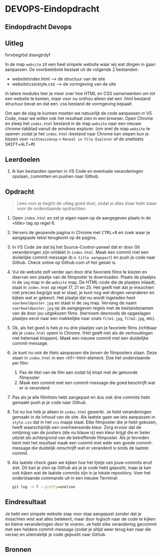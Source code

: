 # DEVOPS-Eindopdracht

## Eindopdracht Devops

## Uitleg

fvrvbegrbd
dsavgtrdyf

In de map `website` zit een heel simpele website waar wij wat dingen in gaan aanpassen. De voorbeeldsite bestaat uit de volgende 2 bestanden:
* website\index.html --> de structuur van de site
* website\css\style.css --> de vormgeving van de site

In latere modules leer je meer over hoe HTML en CSS samenwerken om tot een website te komen, maar voor nu onthou alleen dat een .html bestand structuur bevat en dat een .css bestand de vormgeving bepaalt.

Om aan de slag te kunnen moeten we natuurlijk de code aanpassen in VS Code, maar we willen ook het resultaat zien in een browser. Open Chrome en sleep het `index.html` bestand in de map `website` naar een nieuwe chrome-tabblad vanuit de *windows* explorer. (om snel de map `website` te openen zodat je het `index.html`-bestand naar Chrome kan slepen kun je kiezen voor `rechtmuisknop` > `Reveal in File Explorer` of de sneltoets <kbd>SHIFT</kbd>+<kbd>ALT</kbd>+<kbd>R</kbd>)

## Leerdoelen

1. Ik kan bestanden openen in VS Code en eventuele veranderingen opslaan, committen en pushen naar Github.

## Opdracht

> Lees voor je begint de uitleg goed door, zodat je alles klaar hebt staan voor de onderstaande opdrachten.

1. Open `index.html` en zet je eigen naam op de aangegeven plaats in de \<title> tag op regel 6.
2. Ververs de geopende pagina in Chrome met <kbd>CTRL</kbd>+<kbd>R</kbd> en zoek waar je aangepaste tekst terugkomt op de pagina.
3. In VS Code zie dat bij het Source-Control-paneel dat er door Git veranderingen zijn ontdekt in `index.html`. Maak een commit met een duidelijke commit-message (b.v. `title aangepast`) en push je code naar Github. Check online op Github.com of het gelukt is.

4. Vul de website zelf verder aan door drie favoriete films te kiezen en daarvan een plaatje van de filmposter te downloaden. Plaats de plaatjes in de `img` map in de `website` map. De HTML-code die de plaatjes inlaadt, staat in `index.html` op regel 17, 21 en 25. Het geeft niet dat je misschien niet precies begrijpt wat er staat, je kunt nog wel dingen veranderen en kijken wat er gebeurt. Het plaatje dat nu wordt ingeladen heet `voorbeeldposter.jpg` en staat in de `img` map. Vervang de naam `voorbeeldposter.jpg` op de aangegeven regels met de bestandsnamen van de door jou uitgekozen films. (hernoem desnoods de opgeslagen plaatjes eerst naar een makkelijke naar zoals `film1.jpg`, `film2.jpg`, etc). 
5. Ok, als het goed is heb je nu drie plaatjes van je favoriete films zichtbaar als je `index.html` opent in Chrome. (Het geeft niet als de verhoudingen niet helemaal kloppen). Maak een nieuwe commit met een duidelijke commit-message.
6. Je kunt nu ook de titels aanpassen die boven de filmposters staan. Deze staan in `index.html` in een \<h1>-html-element. Doe het onderstaande per film:
   1. Pas de titel van de film aan zodat hij klopt met de getoonde filmposter
   2. Maak een commit met een commit-message die goed beschrijft wat er is veranderd
7. Pas als je alle filmtitels hebt aangepast en dus ook drie commits hebt gemaakt push je je code naar Github. 
8. Tot nu toe heb je alleen in `index.html` gewerkt. Je hebt veranderingen gemaakt in de inhoud van de site. Als laatste gaan we iets aanpassen in `style.css` dat in het `css` mapje staat. Elke filmposter die je hebt gekozen, heeft waarschijnlijk een overheersende kleur. Zorg ervoor dat de omlijning van de posters (die nu blauw is) een kleur krijgt die er beter uitziet als achtergrond van de betreffende filmposter. Als je tevreden bent met het resultaat maak een commit met wéér een goede commit-message die duidelijk omschrijft wat er veranderd is sinds de laatste commit.
9. Als laatste check gaan we kijken hoe het lijstje van jouw commits eruit ziet. Dit kan je zien op Github als je je code hebt gepusht, maar je kan ook kijken wat de laatste commits zijn in je lokale repository. Voer het onderstaande commando uit in een nieuwe Terminal:
    ```cmd
    git log -n 7 --pretty=oneline
    ```



## Eindresultaat

Je hebt een simpele website stap voor stap aangepast zonder dat je misschien wist wat alles betekent, maar door logisch naar de code te kijken en kleine veranderingen door te voeren. Je hebt elke verandering gecommit met een heldere commit-message (zodat je altijd weer terug kan naar die versie) en uiteindelijk je code gepusht naar Github.

## Bronnen

  
